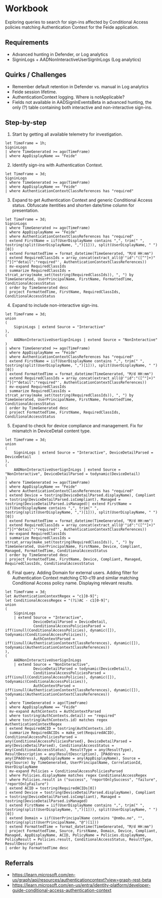 # Workbook

Exploring queries to search for sign-ins affected by Conditional Access policies matching Authentication Context for the Feide application.

## Requirements
* Advanced hunting in Defender, or Log analytics
* SigninLogs + AADNonInteractiveUserSignInLogs (Log analytics)

## Quirks / Challenges
* Remember default retention in Defender vs. manual in Log analytics
* Feide session lifetime.
* AuthenticationContext logging. Where is notApplicable?
* Fields not available in AADSignInEventsBeta in advanced hunting, the only (?) table containing both interactive and non-interactive sign-ins.

## Step-by-step

1) Start by getting all available telemetry for investigation.
   
```kql
let TimeFrame = 1h;
SigninLogs
| where TimeGenerated >= ago(TimeFrame)
| where AppDisplayName == "Feide"
```

2) Identify sign-ins with Authentication Context.

```kql
let TimeFrame = 3d;
SigninLogs
| where TimeGenerated >= ago(TimeFrame)
| where AppDisplayName == "Feide"
| where AuthenticationContextClassReferences has "required"
```

3) Expand to get Authentication Context and generic Conditional Access status. Obfuscate itentities and shorten date/time column for presentation.

```kql
let TimeFrame = 3d;
SigninLogs
| where TimeGenerated >= ago(TimeFrame)
| where AppDisplayName == "Feide"
| where AuthenticationContextClassReferences has "required"
| extend FirstName = iif(UserDisplayName contains ",", trim(" ", tostring(split(UserDisplayName, ",")[1])), split(UserDisplayName, " ")[0])
| extend FormattedTime = format_datetime(TimeGenerated, "M/d HH:mm")
| extend RequiredClassIds = array_concat(extract_all(@'"id":"([^"]+)"[^}]*"detail":"required"', AuthenticationContextClassReferences))
| mv-expand RequiredClassIds
| summarize RequiredClassIds = strcat_array(make_set(tostring(RequiredClassIds)), ", ") by TimeGenerated, UserPrincipalName, FirstName, FormattedTime, ConditionalAccessStatus
| order by TimeGenerated desc
| project FormattedTime, FirstName, RequiredClassIds, ConditionalAccessStatus
```

4) Expand to include non-interactive sign-ins.
```kql
let TimeFrame = 3d;
union 
(
    SigninLogs | extend Source = "Interactive"
),
(
    AADNonInteractiveUserSignInLogs | extend Source = "NonInteractive"
)
| where TimeGenerated >= ago(TimeFrame)
| where AppDisplayName == "Feide"
| where AuthenticationContextClassReferences has "required"
| extend FirstName = iif(UserDisplayName contains ",", trim(" ", tostring(split(UserDisplayName, ",")[1])), split(UserDisplayName, " ")[0])
| extend FormattedTime = format_datetime(TimeGenerated, "M/d HH:mm")
| extend RequiredClassIds = array_concat(extract_all(@'"id":"([^"]+)"[^}]*"detail":"required"', AuthenticationContextClassReferences))
| mv-expand RequiredClassIds
| summarize RequiredClassIds = strcat_array(make_set(tostring(RequiredClassIds)), ", ") by TimeGenerated, UserPrincipalName, FirstName, FormattedTime, ConditionalAccessStatus
| order by TimeGenerated desc
| project FormattedTime, FirstName, RequiredClassIds, ConditionalAccessStatus
```

5) Expand to check for device compliance and management. Fix for mismatch in DeviceDetail content type.
```kql
let TimeFrame = 3d;
union 
(
    SigninLogs | extend Source = "Interactive", DeviceDetailParsed = DeviceDetail
),
(
    AADNonInteractiveUserSignInLogs | extend Source = "NonInteractive", DeviceDetailParsed = todynamic(DeviceDetail)
)
| where TimeGenerated >= ago(TimeFrame)
| where AppDisplayName == "Feide"
| where AuthenticationContextClassReferences has "required"
| extend Device = tostring(DeviceDetailParsed.displayName), Compliant = tostring(DeviceDetailParsed.isCompliant), Managed = tostring(DeviceDetailParsed.isManaged)| extend FirstName = iif(UserDisplayName contains ",", trim(" ", tostring(split(UserDisplayName, ",")[1])), split(UserDisplayName, " ")[0])
| extend FormattedTime = format_datetime(TimeGenerated, "M/d HH:mm")
| extend RequiredClassIds = array_concat(extract_all(@'"id":"([^"]+)"[^}]*"detail":"required"', AuthenticationContextClassReferences))
| mv-expand RequiredClassIds
| summarize RequiredClassIds = strcat_array(make_set(tostring(RequiredClassIds)), ", ") by TimeGenerated, UserPrincipalName, FirstName, Device, Compliant, Managed, FormattedTime, ConditionalAccessStatus
| order by TimeGenerated desc
| project FormattedTime, FirstName, Device, Compliant, Managed, RequiredClassIds, ConditionalAccessStatus
```

6) Final query. Adding Domain for external users. Adding filter for Authentication Context matching C10-c19 and similar matching Conditional Access policy name. Displaying relevant results.

```kql
let TimeFrame = 3d;
let AuthenticationContextRegex = "c1[0-9]";
let ConditionalAccessRegex = "(?i)AC - c1[0-9]";
union 
(
    SigninLogs
    | extend Source = "Interactive",
             DeviceDetailParsed = DeviceDetail,
             ConditionalAccessPoliciesParsed = iff(isnull(ConditionalAccessPolicies), dynamic([]), todynamic(ConditionalAccessPolicies)),
             AuthContextParsed = iff(isnull(AuthenticationContextClassReferences), dynamic([]), todynamic(AuthenticationContextClassReferences))
),
(
    AADNonInteractiveUserSignInLogs
    | extend Source = "NonInteractive",
             DeviceDetailParsed = todynamic(DeviceDetail),
             ConditionalAccessPoliciesParsed = iff(isnull(ConditionalAccessPolicies), dynamic([]), todynamic(ConditionalAccessPolicies)),
             AuthContextParsed = iff(isnull(AuthenticationContextClassReferences), dynamic([]), todynamic(AuthenticationContextClassReferences))
)
| where TimeGenerated > ago(TimeFrame)
| where AppDisplayName == "Feide"
| mv-expand AuthContexts = AuthContextParsed
| where tostring(AuthContexts.detail) == "required"
| where tostring(AuthContexts.id) matches regex AuthenticationContextRegex
| extend RequiredACID = tostring(AuthContexts.id)
| summarize RequiredACIDs = make_set(RequiredACID), ConditionalAccessPoliciesParsed = any(ConditionalAccessPoliciesParsed), DeviceDetailParsed = any(DeviceDetailParsed), ConditionalAccessStatus = any(ConditionalAccessStatus), ResultType = any(ResultType), ResultDescription = any(ResultDescription), IPAddress = any(IPAddress), AppDisplayName = any(AppDisplayName), Source = any(Source) by TimeGenerated, UserPrincipalName, CorrelationId, UserDisplayName
| mv-expand Policies = ConditionalAccessPoliciesParsed
| where Policies.displayName matches regex ConditionalAccessRegex
| where Policies.result in ("success", "reportOnlySuccess", "failure", "reportOnlyFailure")
| extend ACID = tostring(RequiredACIDs[0])
| extend Device = tostring(DeviceDetailParsed.displayName), Compliant = tostring(DeviceDetailParsed.isCompliant), Managed = tostring(DeviceDetailParsed.isManaged)
| extend FirstName = iif(UserDisplayName contains ",", trim(" ", tostring(split(UserDisplayName, ",")[1])), split(UserDisplayName, " ")[0])
| extend Domain = iif(UserPrincipalName contains "@nmbu.no", "", tostring(split(UserPrincipalName, "@")[1]))
| extend FormattedTime = format_datetime(TimeGenerated, "M/d HH:mm")
| project FormattedTime, Source, FirstName, Domain, Device, Compliant, Managed, AppDisplayName, ACID, PolicyName = Policies.displayName, PolicyResult = Policies.result, ConditionalAccessStatus, ResultType, ResultDescription
| order by FormattedTime desc
```

## Referrals
* https://learn.microsoft.com/en-us/graph/api/resources/authenticationcontext?view=graph-rest-beta
* https://learn.microsoft.com/en-us/entra/identity-platform/developer-guide-conditional-access-authentication-context

